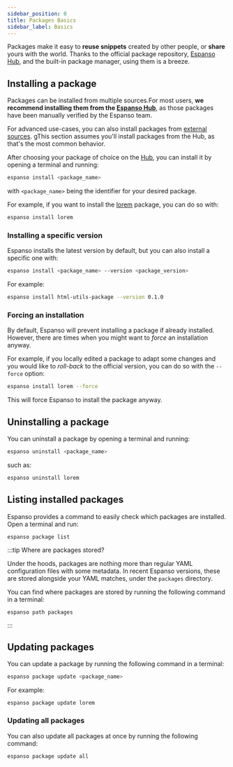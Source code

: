 ```yaml
---
sidebar_position: 0
title: Packages Basics
sidebar_label: Basics
---
```


Packages make it easy to **reuse snippets** created by other people, or **share** yours with the world. Thanks to the official package repository, [Espanso Hub](https://hub.espanso.org), and the built-in package manager, using them is a breeze.

## Installing a package

Packages can be installed from multiple sources.For most users, **we recommend installing them from the [Espanso Hub](https://hub.espanso.org/)**, as those packages have been manually verified by the Espanso team.

For advanced use-cases, you can also install packages from [external sources](../external-packages/). gThis section assumes you'll install packages from the Hub, as that's the most common behavior.

After choosing your package of choice on the [Hub](https://hub.espanso.org/), you can install it by opening a terminal
and running:

```bash
espanso install <package_name>
```

with `<package_name>` being the identifier for your desired package.

For example, if you want to install the [lorem](https://hub.espanso.org/lorem) package,
you can do so with:

```bash
espanso install lorem
```

### Installing a specific version

Espanso installs the latest version by default, but you can also install a specific one with:

```bash
espanso install <package_name> --version <package_version>
```

For example:

```bash
espanso install html-utils-package --version 0.1.0
```

### Forcing an installation

By default, Espanso will prevent installing a package if already installed.
However, there are times when you might want to _force_ an installation anyway.

For example, if you locally edited a package to adapt some changes and you would
like to _roll-back_ to the official version, you can do so with the `--force` option:

```bash
espanso install lorem --force
```

This will force Espanso to install the package anyway.

## Uninstalling a package

You can uninstall a package by opening a terminal and running:

```bash
espanso uninstall <package_name>
```

such as:

```bash
espanso uninstall lorem
```

## Listing installed packages

Espanso provides a command to easily check which packages are installed. Open a terminal and run:

```
espanso package list
```

:::tip Where are packages stored?

Under the hoods, packages are nothing more than regular YAML configuration files with some metadata.
In recent Espanso versions, these are stored alongside your YAML matches, under the `packages` directory.

You can find where packages are stored by running the following command in a terminal:

```
espanso path packages
```

:::

## Updating packages

You can update a package by running the following command in a terminal:

```bash
espanso package update <package_name>
```

For example:

```
espanso package update lorem
```

### Updating all packages

You can also update all packages at once by running the following command:

```bash
espanso package update all
```